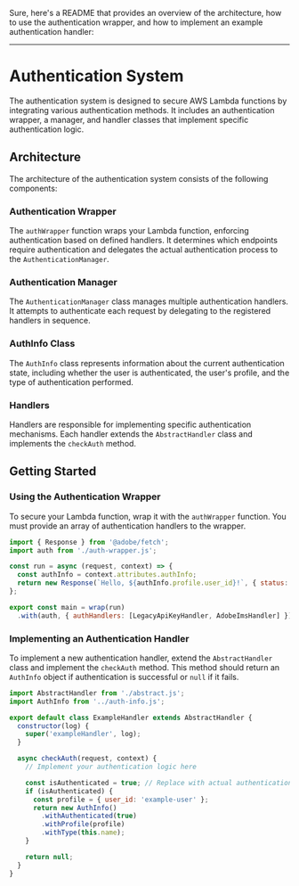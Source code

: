 Sure, here's a README that provides an overview of the architecture, how to use the authentication wrapper, and how to implement an example authentication handler:

---

# Authentication System

The authentication system is designed to secure AWS Lambda functions by integrating various authentication methods.
It includes an authentication wrapper, a manager, and handler classes that implement specific authentication logic.

## Architecture

The architecture of the authentication system consists of the following components:

### Authentication Wrapper

The `authWrapper` function wraps your Lambda function, enforcing authentication based on defined handlers.
It determines which endpoints require authentication and delegates the actual authentication process to the `AuthenticationManager`.

### Authentication Manager

The `AuthenticationManager` class manages multiple authentication handlers.
It attempts to authenticate each request by delegating to the registered handlers in sequence.

### AuthInfo Class

The `AuthInfo` class represents information about the current authentication state, 
including whether the user is authenticated, the user's profile, and the type of authentication performed.

### Handlers

Handlers are responsible for implementing specific authentication mechanisms. 
Each handler extends the `AbstractHandler` class and implements the `checkAuth` method.

## Getting Started

### Using the Authentication Wrapper

To secure your Lambda function, wrap it with the `authWrapper` function. You must provide an array of authentication handlers to the wrapper.

```javascript
import { Response } from '@adobe/fetch';
import auth from './auth-wrapper.js';

const run = async (request, context) => {
  const authInfo = context.attributes.authInfo;
  return new Response(`Hello, ${authInfo.profile.user_id}!`, { status: 200 });
};

export const main = wrap(run)
  .with(auth, { authHandlers: [LegacyApiKeyHandler, AdobeImsHandler] });
```

### Implementing an Authentication Handler

To implement a new authentication handler, extend the `AbstractHandler` class and implement the `checkAuth` method.
This method should return an `AuthInfo` object if authentication is successful or `null` if it fails.

```javascript
import AbstractHandler from './abstract.js';
import AuthInfo from '../auth-info.js';

export default class ExampleHandler extends AbstractHandler {
  constructor(log) {
    super('exampleHandler', log);
  }

  async checkAuth(request, context) {
    // Implement your authentication logic here

    const isAuthenticated = true; // Replace with actual authentication logic
    if (isAuthenticated) {
      const profile = { user_id: 'example-user' };
      return new AuthInfo()
        .withAuthenticated(true)
        .withProfile(profile)
        .withType(this.name);
    }

    return null;
  }
}
```
